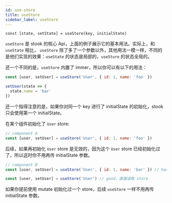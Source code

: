 ```yaml
---
id: use-store
title: useStore
sidebar_label: useStore
---
```


`const [state, setState] = useStore(key, initialState)`

`useStore` 是 stook 的核心 Api，上面的例子展示它的基本用法。实际上，和 `useState` 相比， `useStore` 除了多了一个参数以外，其他用法一模一样，不同的是他们实现的效果：`useState` 的状态是局部的，`useStore` 的状态全局的。

还一个不同的是，`useStore` 内置了 immer，所以你可以有以下的用法：

```jsx
const [user, setUser] = useStore('User', { id: 1, name: 'foo' })

setUser(state => {
  state.name = 'bar'
})
```

还一个指得注意的是，如果你对同一个 key 进行了 initialState 的初始化，stook 只会使用第一个 initialState。

在某个组件初始化了 `User` store:

```jsx
// component A
const [user, setUser] = useStore('User', { id: 1, name: 'foo' })
```

后续，如果再初始化 `User` store 是无效的，因为这个 `User` store 已经初始化过了，所以这时你不用再传 initialState 参数。

```jsx
// component B
const [user, setUser] = useStore('User', { id: 1, name: 'bar' }) // bad

const [user, setUser] = useStore('User') // good，直接读取 store
```

如果你提前使用 mutate 初始化过一个 store，后续 `useStore` 一样不用再传 initialState 参数。
